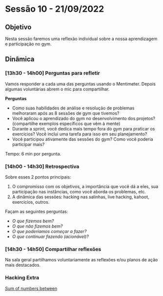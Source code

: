 # Sessão 10 - 21/09/2022

## Objetivo

Nesta sessão faremos uma reflexão individual sobre a nossa aprendizagem e
participação no gym.

## Dinâmica

### [13h30 - 14h00] Perguntas para refletir

Vamos responder a cada uma das perguntas usando o Mentimeter. Depois algumas voluntárias abrem o mic
para compartilhar.

**Perguntas**

- Como suas habilidades de análise e resolução de problemas melhoraram após as 8
  sessões de gym que tivemos?
- Você aplicou o aprendizado do gym no desenvolvimento dos projetos?
  (compartilhe exemplos específicos que vêm à mente)
- Durante a sprint, você dedica mais tempo fora do gym para praticar os
  exercícios? Você inclui uma tarefa para isso em seu planejamento?
- Você participou ativamente das sessões do gym? Como você poderia participar
  mais?

Tempo: 6 min por pergunta.

### [14h00 - 14h30] Retrospectiva

Sobre esses 2 pontos principais:

1. O compromisso com os objetivos, a importância que você dá a eles, sua
   participação nas instâncias, como você aborda os problemas, etc.
2. A dinâmica das sessões: hacking nas salinhas, live hacking, kahoot,
   exercícios, outros.

Façam as seguintes perguntas:

- _O que fizemos bem?_
- _O que não fizemos bem?_
- _O que poderíamos começar a fazer?_
- _O que continuar fazendo (acionável)?_

### [14h30 - 14h50] Compartilhar reflexões

Na sala geral partilhamos voluntariamente as reflexões e/ou planos de ação mais
destacados.

### Hacking Extra

[Sum of numbers between](./exercises/sum-of-numbers-between/README.md)
